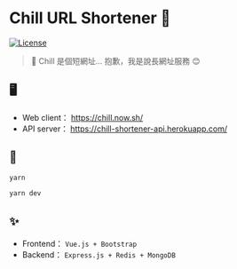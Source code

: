 # Chill URL Shortener 🛀

[![License](https://img.shields.io/github/license/EastSun5566/url-shortener.svg?style=for-the-badge)](https://github.com/EastSun5566/url-shortener/blob/master/LICENSE)

> 🔗 Chill 是個短網址... 抱歉，我是說長網址服務 😊

## 🖥

- Web client： <https://chill.now.sh/>
- API server： <https://chill-shortener-api.herokuapp.com/>

## 🔧

```sh
yarn

yarn dev
```

## ✨

- Frontend： `Vue.js + Bootstrap`
- Backend： `Express.js + Redis + MongoDB`
